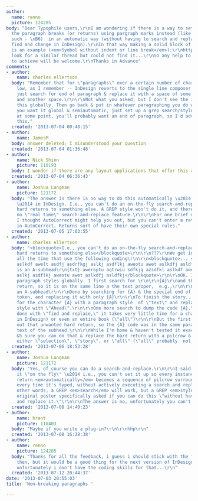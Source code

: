 ```yaml
---
author:
  name: renno
  picture: 124285
body: "Dear Typophile users,\r\nI am wondering if there is a way to set the text without
  the paragraph breaks (or returns) using pargraph marks instead (like a pilcrow or
  such - \xB6)  in an automatic way (without having to search and replace it with
  find and change in InDesign).\r\nIn that way making a solid block of text.\r\nHere
  is an example (<em>Symbol without indent or line break</em>):\r\nhttp://www.thinkingwithtype.com/contents/text/#Marking_Paragraphs\r\n\r\nI
  look for a similar thread but could not find it...\r\nSo any help to make it easier
  to achieve will be welcome.\r\nThanks in Advance"
comments:
- author:
    name: charles ellertson
  body: "Remember that for \"paragraphs\" over a certain number of characters -- pretty
    low, as I remember -- InDesign reverts to the single line composer mode.\r\n\r\nOtherwise,
    just search for end of paragraph & replace it with a space of some sort, a pilcrow,
    and another space.\r\n\r\nNot what you asked, but I don't see the issue of doing
    this globally. Then go back & put in whatever paragraphing you do want.\r\n\r\nIf
    you want it global & semiautomatic, just set up a grep search/style. However,
    at some point, you'll probably want an end of paragraph, so I'd advise against
    this."
  created: '2013-07-04 00:48:15'
- author:
    name: JamesM
  body: answer deleted; I misunderstood your question
  created: '2013-07-04 01:36:48'
- author:
    name: Nick Shinn
    picture: 110193
  body: I wonder if there are any layout applications that offer this as an option?
  created: '2013-07-04 06:36:43'
- author:
    name: Joshua Langman
    picture: 121172
  body: "The answer is there is no way to do this automatically \u2014 in real time
    \u2014 in InDesign. I.e., you can't do an on-the-fly search-and-replace to change
    hard returns to something else. A GREP style won't do it, and there's annoyingly
    no \"real time\" search-and-replace feature.\r\n\r\nFor one brief moment of hope,
    I thought AutoCorrect might help you out, but you can't enter a return as a character
    in AutoCorrect. Returns sort of have their own special rules."
  created: '2013-07-05 17:03:55'
- author:
    name: charles ellertson
  body: "<blockquote>I.e., you can't do an on-the-fly search-and-replace to change
    hard returns to something else</blockquote>\r\n\r\n???\r\nWe get in manuscripts
    all the time that use the following coding\r\n\r\n<blockquote>... sdfkjg azsdfkl
    aslkdf awelt asdfj asdrfkgj aslkj asdflkj aweotu awet aslkdfj asldfkj\r\n{A}\r\nThis
    is an A-subhead\r\n{txt} aweroptu aqtrwiu sdfkjg azsdfkl aslkdf awelt asdfj asdrfkgj
    aslkj asdflkj aweotu awet aslkdfj asldfkj</blockquote>\r\n\r\nOK. I want to apply
    paragraph styles globally. I first search for \r\n\r\n{A}\r\nand throw out the
    return, so it is on the same line a the text proper,  e.g.,\r\n\r\n{A}This is
    an A-subhead\r\n\r\nDone by searching for {A} & the special end of paragraph wildcard
    token, and replacing it with only {A}\r\n\r\nTo finish the story... I then search
    for the character {A} with a paragraph style  of \"text\" and replace the paragraph
    style with \"Ahead\".\r\n\r\nOne more search to dump the code {A}.\r\n\r\nAll
    done with \"find and replace,\" it takes very little time for a chapter (\"story\"
    in InDesign) or even an entire book (\"all\")\r\n\r\nBut the first step was knocking
    out that unwanted hard return, so the {A} code was in the same paragraph as the
    text of the subhead.\r\n\r\nWhile I'm home & haven't tested it exactly, I'm 99.44
    &% sure you can do that & replace the hard return with a pilcrow & spaces, using
    either \"selection\", \"story\", or \"all\" (\"all\" probably  not a smart choice...)\r\n"
  created: '2013-07-06 18:53:28'
- author:
    name: Joshua Langman
    picture: 121172
  body: "Yes, of course you can do a search-and-replace.\r\n\r\nI said you can't do
    it \"on the fly\" \u2014 i.e., you can't set it up so every instance of a hard
    return <em>automatically</em> becomes a sequence of pilcrow surrounded by spaces
    every time it's typed, without actively executing a search and replace.\r\n\r\nIn
    other words, a GREP <em>search</em> will work, but a GREP <em>style</em> won't.\r\n\r\nThe
    original poster specifically asked if you can do this \"without having to search
    and replace it.\"\r\n\r\nThe answer is no, unfortunately you can't."
  created: '2013-07-08 14:40:23'
- author:
    name: hrant
    picture: 110403
  body: "Maybe if you write a plug-in?\r\n\r\nhhp\r\n"
  created: '2013-07-08 16:28:38'
- author:
    name: renno
    picture: 124285
  body: "Thanks for all the feedback, i guess i should stick with the find and replace
    then, but it would be a good thing for the next version of InDesign or some plug-in,
    unfortunately i don't have the coding skills for that...\r\n"
  created: '2013-07-12 20:44:37'
date: '2013-07-03 20:55:03'
title: 'Non-breaking paragraphs '

---
```

